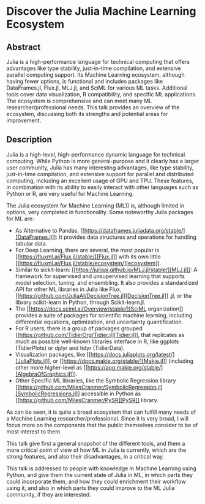 # Discover the Julia Machine Learning  Ecosystem

## Abstract

 Julia is a high-performance language for technical computing that offers advantages like type stability, just-in-time compilation, and extensive parallel computing support. Its Machine Learning ecosystem, although having fewer options, is functional and includes packages like DataFrames.jl, Flux.jl, MLJ.jl, and SciML for various ML tasks. Additional tools cover data visualization, R compatibility, and specific ML applications. The ecosystem is comprehensive and can meet many ML researcher/professional needs. This talk provides an overview of the ecosystem, discussing both its strengths and potential areas for improvement.

## Description

Julia is a high-level, high-performance dynamic language for technical computing. While Python is more general-purpose and it clearly has a larger user community, Julia has many interesting advantages, like type stability, just-in-time compilation, and extensive support for parallel and distributed computing, including an excellent usage of GPU and TPU. These features, in combination with its ability to easily interact with other languages such as Python or R, are very useful for Machine Learning.

The Julia ecosystem for Machine Learning (ML)) is, although limited in options, very completed in functionality. Some noteworthy Julia packages for ML are:

- As Alternative to Pandas, [[https://dataframes.juliadata.org/stable/][DataFrames.jl]]: It provides data structures and operations for handling tabular data.
- For Deep Learning, there are several, the most popular is [[https://fluxml.ai/Flux.jl/stable/][Flux.jl]] with its own little [[https://fluxml.ai/Flux.jl/stable/ecosystem/][ecosystem]].
- Similar to sickit-learn:  [[https://juliaai.github.io/MLJ.jl/stable/][MLJ.jl]]: A framework for supervised and unsupervised learning that supports model selection, tuning, and ensembling. It also provides a standardized API for other ML libraries in Julia like Flux, [[https://github.com/JuliaAI/DecisionTree.jl][DecisionTree.jl]] .jl, or the library scikit-learn in Python, through Scikit-learn.jl.
- The [[https://docs.sciml.ai/Overview/stable/][SciML organization]]  provides a suite of packages for scientific machine learning, including differential equations, optimization, and uncertainty quantification.
- For R users, there is a group of packages grouped [[https://github.com/TidierOrg/Tidier.jl][Tidier.jl]], that replicates as much as possible well-known libraries interface in R, like ggplots (TidierPlots) or  dplyr and tidyr (TidierData).
- Visualization packages, like [[https://docs.juliaplots.org/latest/][JuliaPlots.jl]], or [[https://docs.makie.org/stable/][Makie.jl]] (including other more higher-level as [[https://aog.makie.org/stable/][AlgebraOfGraphics.jl]]).
- Other Specific ML libraries, like the Symbolic Regression library [[https://github.com/MilesCranmer/SymbolicRegression.jl][SymbolicRegressions.jl]] accessible in Python as [[https://github.com/MilesCranmer/PySR][PySR]] library.

As can be seen, it is quite a broad ecosystem that can fulfill many needs of a Machine Learning researcher/professional. Since it is very broad, I will focus more on the components that the public themselves consider to be of most interest to them. 

This talk give first a general snapshot of the different tools, and them a more critical point of view of how ML in Julia is currently, which  are the strong features, and also their disadvantages, in a critical way.

This talk is addressed to people with knowledge in Machine Learning using Python, and give them the current state of Julia in ML, in which parts they could incorporate them, and how they could enrichment their workflow using it, and also in which parts they could improve to the ML Julia community, if they are interested.

